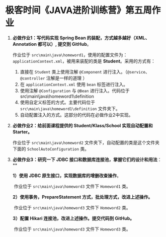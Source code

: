 # 极客时间《JAVA进阶训练营》第五周作业

1. **必做作业1：写代码实现 Spring Bean 的装配，方式越多越好（XML、Annotation 都可以）, 提交到 GitHub**。

   作业位于 `src\main\java\homeword1`，使用的配置文件为：`applicationContext.xml`，被用来装配的类是 **Student**。采用的方式有：

   1. 直接在 `Student` 类上使用注解 `@Component` 进行注入。（`@service`、`@controller` 注解是一样的道理 ）
   2. 在 `applicationContext.xml` 使用 `bean` 标签进行注入。
   3. 使用注解 `@Configuration` 与 `@Bean`  进行注入。代码位于 src\main\java\homeword1\definition
   4. 使用自定义标签的方式。主要代码位于 `src\main\java\homeword1\definition` 文件夹下。
   5. 自动配置注入的方式。这部分的代码在必做作业2中实现。

2. **必做作业2：给前面课程提供的 Student/Klass/School 实现自动配置和 Starter。**

   作业位于 `src\main\java\homeword2` 文件夹下，自动配置的类是这个文件夹下面的 `SchoolAutoConfiguration` 类。

3. **必做作业3：研究一下 JDBC 接口和数据库连接池，掌握它们的设计和用法**：**

   **1）使用 JDBC 原生接口，实现数据库的增删改查操作**。

   ​	作业位于 `src\main\java\homeword3` 文件下 `Homeword1` 类。

   **2）使用事务，PrepareStatement 方式，批处理方式，改进上述操作。**

   ​	作业位于 `src\main\java\homeword3` 文件下 `Homeword2` 类。

   **3）配置 Hikari 连接池，改进上述操作。提交代码到 GitHub。**

   ​	作业位于 `src\main\java\homeword3` 文件下 `Homeword3` 类。
